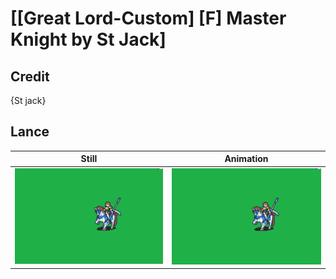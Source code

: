 # [\[Great Lord-Custom\] \[F\] Master Knight by St Jack]

## Credit

{St jack}
	
## Lance

| Still | Animation |
| :---: | :-------: |
| ![Lance still](./Lance_000.png) | ![Lance animation](./Lance.gif) |
